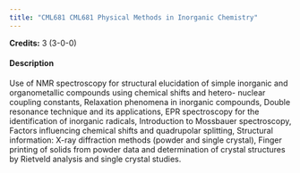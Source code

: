 ```yaml
---
title: "CML681 CML681 Physical Methods in Inorganic Chemistry"
---
```

**Credits:** 3 (3-0-0)

#### Description
Use of NMR spectroscopy for structural elucidation of simple inorganic and organometallic compounds using chemical shifts and hetero- nuclear coupling constants, Relaxation phenomena in inorganic compounds, Double resonance technique and its applications, EPR spectroscopy for the identification of inorganic radicals, Introduction to Mossbauer spectroscopy, Factors influencing chemical shifts and quadrupolar splitting, Structural information: X-ray diffraction methods (powder and single crystal), Finger printing of solids from powder data and determination of crystal structures by Rietveld analysis and single crystal studies.